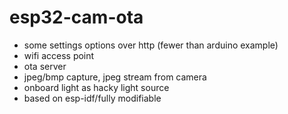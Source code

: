# esp32-cam-ota

- some settings options over http (fewer than arduino example)
- wifi access point
- ota server
- jpeg/bmp capture, jpeg stream from camera
- onboard light as hacky light source
- based on esp-idf/fully modifiable


